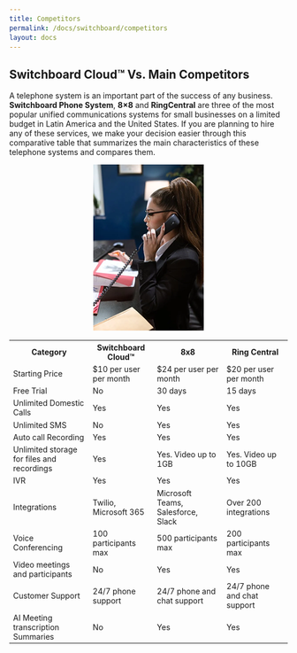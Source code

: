 ```yaml
---
title: Competitors
permalink: /docs/switchboard/competitors
layout: docs
---
```


## Switchboard Cloud™ Vs. Main Competitors


A telephone system is an important part of the success of any business. **Switchboard Phone System**, **8×8** and **RingCentral** are three of the most popular unified communications systems for small businesses on a limited budget in Latin America and the United States. If you are planning to hire any of these services, we make your decision easier through this comparative table that summarizes the main characteristics of these telephone systems and compares them.


<p align="center">
	<img src="./../../images/docs/competitors/office_phone.png" />
</p>


<table class="table table-bordered table-striped text-center">
	<tr><th>Category</th><th>Switchboard Cloud™</th><th>8x8</th><th>Ring Central</th></tr>
	<tr><td>Starting Price</td><td>$10 per user per month</td><td>$24 per user per month</td><td>$20 per user per month</td></tr>
	<tr><td>Free Trial</td><td>No</td><td>30 days</td><td>15 days</td></tr>
	<tr><td>Unlimited Domestic Calls</td><td>Yes</td><td>Yes</td><td>Yes</td></tr>
	<tr><td>Unlimited SMS</td><td>No</td><td>Yes</td><td>Yes</td></tr>
	<tr><td>Auto call Recording</td><td>Yes</td><td>Yes</td><td>Yes</td></tr>
	<tr><td>Unlimited storage for files and recordings</td><td>Yes</td><td>Yes. Video up to 1GB</td><td>Yes. Video up to 10GB</td></tr>
	<tr><td>IVR</td><td>Yes</td><td>Yes</td><td>Yes</td></tr>
	<tr><td>Integrations</td><td>Twilio, Microsoft 365</td><td>Microsoft Teams, Salesforce, Slack</td><td>Over 200 integrations</td></tr>
	<tr><td>Voice Conferencing</td><td>100 participants max</td><td>500 participants max</td><td>200 participants max</td></tr>
	<tr><td>Video meetings and participants</td><td>No</td><td>Yes</td><td>Yes</td></tr>
	<tr><td>Customer Support</td><td>24/7 phone support</td><td>24/7 phone and chat support</td><td>24/7 phone and chat support</td></tr>
	<tr><td>AI Meeting transcription Summaries</td><td>No</td><td>Yes</td><td>Yes</td></tr>
</table>
